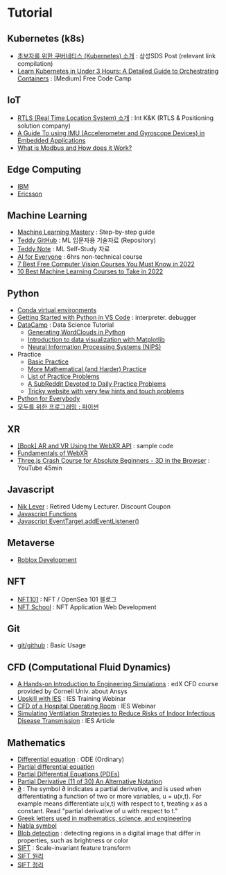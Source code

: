 # Tutorial

## Kubernetes (k8s) 
- [초보자를 위한 쿠버네티스 (Kubernetes) 소개](https://m.post.naver.com/viewer/postView.nhn?volumeNo=14749083&memberNo=36733075&vType=VERTICAL) : 삼성SDS Post (relevant link compilation)
- [Learn Kubernetes in Under 3 Hours: A Detailed Guide to Orchestrating Containers](https://medium.com/free-code-camp/learn-kubernetes-in-under-3-hours-a-detailed-guide-to-orchestrating-containers-114ff420e882) : [Medium] Free Code Camp   

## IoT
- [RTLS (Real Time Location System) 소개](https://blog.naver.com/intknk2) : Int K&K (RTLS & Positioning solution company)  
- [A Guide To using IMU (Accelerometer and Gyroscope Devices) in Embedded Applications](http://www.starlino.com/imu_guide.html)  
- [What is Modbus and How does it Work?](https://youtu.be/txi2p5_OjKU)

## Edge Computing 
- [IBM](https://www.ibm.com/cloud/edge-computing)
- [Ericsson](https://www.ericsson.com/en/digital-services/edge-computing)  

## Machine Learning
- [Machine Learning Mastery](https://machinelearningmastery.com/start-here/) : Step-by-step guide
- [Teddy GitHub](https://github.com/teddylee777/machine-learning) : ML 입문자용 기술자료 (Repository) 
- [Teddy Note](https://teddylee777.github.io/) : ML Self-Study 자료
- [AI for Everyone](https://www.deeplearning.ai/program/ai-for-everyone/) : 6hrs non-technical course 
- [7 Best Free Computer Vision Courses You Must Know in 2022](https://www.mltut.com/best-free-computer-vision-courses/)
- [10 Best Machine Learning Courses to Take in 2022](https://www.freecodecamp.org/news/best-machine-learning-courses/)

## Python
- [Conda virtual environments](https://conda.io/projects/conda/en/latest/user-guide/tasks/manage-environments.html#creating-an-environment-with-commands)  
- [Getting Started with Python in VS Code](https://code.visualstudio.com/docs/python/python-tutorial) : interpreter. debugger
- [DataCamp](https://www.datacamp.com/community/tutorials) : Data Science Tutorial  
   - [Generating WordClouds in Python](https://www.datacamp.com/community/tutorials/wordcloud-python)
   - [Introduction to data visualization with Matplotlib](https://campus.datacamp.com/courses/introduction-to-data-visualization-with-matplotlib/introduction-to-matplotlib?ex=1)
   - [Neural Information Processing Systems (NIPS)](https://app.datacamp.com/learn/projects/158?open-modal=project-upgrade-modal)
- Practice
   - [Basic Practice](http://codingbat.com/python)
   - [More Mathematical (and Harder) Practice](https://projecteuler.net/archives)
   - [List of Practice Problems](http://www.codeabbey.com/index/task_list)
   - [A SubReddit Devoted to Daily Practice Problems](https://www.reddit.com/r/dailyprogrammer)
   - [Tricky website with very few hints and touch problems](http://www.pythonchallenge.com/)
- [Python for Everybody](https://www.py4e.com/)
- [모두를 위한 프로그래밍 : 파이썬](https://www.edwith.org/pythonforeverybody)  

## XR
- [[Book] AR and VR Using the WebXR API](https://github.com/Apress/ar-vr-using-webxr-api) : sample code  
- [Fundamentals of WebXR](https://developer.mozilla.org/en-US/docs/Web/API/WebXR_Device_API/Fundamentals)  
- [Three.js Crash Course for Absolute Beginners - 3D in the Browser](https://youtu.be/6oFvqLfRnsU) : YouTube 45min

## Javascript
- [Nik Lever](https://niklever.com/) : Retired Udemy Lecturer. Discount Coupon
- [Javascript Functions](https://developer.mozilla.org/en-US/docs/Web/JavaScript/Guide/Functions)
- [Javascript EventTarget.addEventListener()](https://developer.mozilla.org/en-US/docs/Web/API/EventTarget/addEventListener)  

## Metaverse
- [Roblox Development](https://m.post.naver.com/viewer/postView.naver?volumeNo=31685157&memberNo=6255089)  

## NFT
- [NFT101](https://post.naver.com/my/series/detail.naver?seriesNo=676735&memberNo=15388801&prevVolumeNo=33552859) : NFT / OpenSea 101 블로그
- [NFT School](https://nftschool.dev/) : NFT Application Web Development

## Git
- [git/github](https://blog.naver.com/nicholasdw/222290803114) : Basic Usage  

## CFD (Computational Fluid Dynamics)
- [A Hands-on Introduction to Engineering Simulations](https://www.edx.org/course/a-hands-on-introduction-to-engineering-simulations?index=product&queryID=f53f5a11c222c59970e9b94b3a1eff3c&position=1) : edX CFD course provided by Cornell Univ. about Ansys 
- [Upskill with IES](https://www.iesve.com/training/upskill-with-ies) : IES Training Webinar
- [CFD of a Hospital Operating Room](https://learn-on-demand.iesve.com/courses/1228359/lectures/27398658) : IES Webinar
- [Simulating Ventilation Strategies to Reduce Risks of Indoor Infectious Disease Transmission](https://www.iesve.com/discoveries/article/11421/ventilation-to-reduce-indoor-disease-transmission) : IES Article  

## Mathematics
- [Differential equation](https://en.wikipedia.org/wiki/Differential_equation) : ODE (Ordinary)  
- [Partial differential equation](https://en.wikipedia.org/wiki/Partial_differential_equation)  
- [Partial Differential Equations (PDEs)](https://uwaterloo.ca/applied-mathematics/future-undergraduates/what-you-can-learn-applied-mathematics/differential-equations/partial-differential-equations-pdes) 
- [Partial Derivative (11 of 30) An Alternative Notation](https://youtu.be/gGTipvy1lPU)     
- [∂](https://en.wikipedia.org/wiki/%E2%88%82) : The symbol ∂ indicates a partial derivative, and is used when differentiating a function of two or more variables, u = u(x,t). For example means differentiate u(x,t) with respect to t, treating x as a constant. Read "partial derivative of u with respect to t."  
- [Greek letters used in mathematics, science, and engineering](https://en.wikipedia.org/wiki/Greek_letters_used_in_mathematics,_science,_and_engineering)  
- [Nabla symbol](https://en.wikipedia.org/wiki/Nabla_symbol)  
- [Blob detection](https://en.wikipedia.org/wiki/Blob_detection) : detecting regions in a digital image that differ in properties, such as brightness or color  
- [SIFT](https://en.wikipedia.org/wiki/Scale-invariant_feature_transform) : Scale-invariant feature transform  
- [SIFT 원리](https://bskyvision.com/21)  
- [SIFT 정리](https://salkuma.files.wordpress.com/2014/04/sifteca095eba6ac.pdf)  

